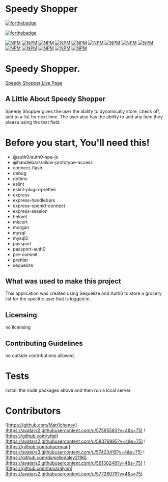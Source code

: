 # Speedy Shopper

[![forthebadge](https://forthebadge.com/images/badges/built-with-love.svg)](https://forthebadge.com)

  [![forthebadge](https://forthebadge.com/images/badges/made-with-javascript.svg)](https://forthebadge.com)

  [![NPM](https://nodei.co/npm/connect-flash.png?mini=true)](https://nodei.co/npm/connect-flash/)
  [![NPM](https://nodei.co/npm/debug.png?mini=true)](https://nodei.co/npm/debug/)
  [![NPM](https://nodei.co/npm/dotenv.png?mini=true)](https://nodei.co/npm/dotenv/)
  [![NPM](https://nodei.co/npm/express.png?mini=true)](https://nodei.co/npm/express/)
  [![NPM](https://nodei.co/npm/express-handlebars.png?mini=true)](https://nodei.co/npm/express-handlebars/)
  [![NPM](https://nodei.co/npm/express-openid-connect.png?mini=true)](https://nodei.co/npm/express-openid-connect/)
  [![NPM](https://nodei.co/npm/express-session.png?mini=true)](https://nodei.co/npm/express-session/)
  [![NPM](https://nodei.co/npm/helmet.png?mini=true)](https://nodei.co/npm/helmet/)
  [![NPM](https://nodei.co/npm/morgan.png?mini=true)](https://nodei.co/npm/morgan/)
  [![NPM](https://nodei.co/npm/mysql.png?mini=true)](https://nodei.co/npm/mysql/)
  [![NPM](https://nodei.co/npm/mysql2.png?mini=true)](https://nodei.co/npm/mysql2/)
  [![NPM](https://nodei.co/npm/passport.png?mini=true)](https://nodei.co/npm/passport/)
  [![NPM](https://nodei.co/npm/passport-auth0.png?mini=true)](https://nodei.co/npm/passport-auth0/)
  [![NPM](https://nodei.co/npm/sequelize.png?mini=true)](https://nodei.co/npm/sequelize/)
  
  
# Speedy Shopper.
[Speedy Shopper Live Page](https://immense-fjord-00641.herokuapp.com/signin "Speedy Shopper Live Page")
## A Little About Speedy Shopper
Speedy Shopper gives the user the ability to dynamically store, check off, add to a list for next time. The user also has the ability to add any item they please using the text field.
  
# Before you start, You'll need this!
- @auth0/auth0-spa-js
- @handlebars/allow-prototype-access
- connect-flash
- debug
- dotenv
- eslint
- eslint-plugin-prettier
- express
- express-handlebars
- express-openid-connect
- express-session
- helmet
- mkcert
- morgan
- mysql
- mysql2
- passport
- passport-auth0
- pre-commit
- prettier
- sequelize
  
## What was used to make this project

This application was created using Sequelize and Auth0 to store a grocery list for the specific user that is logged in.
  
  
## Licensing
no licensing
  
## Contributing Guidelines
no outside contributions allowed.
  
# Tests
install the node packages above and then run a local server.
  
# Contributors
![https://github.com/Matt1cheney](https://avatars2.githubusercontent.com/u/57595583?v=4&s=75)
![https://github.com/yttel](https://avatars2.githubusercontent.com/u/58376985?v=4&s=75)
![https://github.com/ahoerman](https://avatars3.githubusercontent.com/u/57423419?v=4&s=75)
![https://github.com/danielledaley2196](https://avatars2.githubusercontent.com/u/56130248?v=4&s=75)
![https://github.com/tamaralynn](https://avatars2.githubusercontent.com/u/57726079?v=4&s=75)
  
